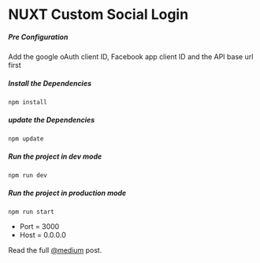# NUXT Custom Social Login 

##### Pre Configuration

Add the google oAuth client ID, Facebook app client ID and the API base url first

##### Install the Dependencies
````
npm install
````

##### update the Dependencies
````
npm update
````

##### Run the project in dev mode
````
npm run dev
````

##### Run the project in production mode
````
npm run start
````

* Port = 3000
* Host = 0.0.0.0

Read the full [@medium](https://medium.com/@rama41222/custom-social-auth-flow-with-auth-nuxtjs-org-daa836676587)
post.
